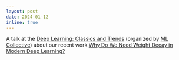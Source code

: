 ```yaml
---
layout: post
date: 2024-01-12
inline: true
---
```


A talk at the [Deep Learning: Classics and Trends](https://mlcollective.org/dlct/) (organized by [ML Collective](https://mlcollective.org/)) about our recent work [Why Do We Need Weight Decay in Modern Deep Learning?](https://arxiv.org/abs/2310.04415)
